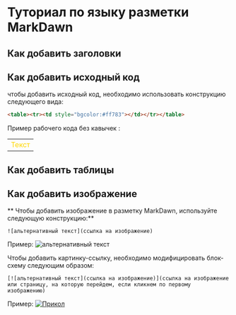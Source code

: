 # Туториал по языку разметки MarkDawn

## Как добавить заголовки

## Как добавить исходный код

чтобы добавить исходный код, необходимо использовать конструкцию следующего вида:
```html
<table><tr><td style="bgcolor:#ff783"></td></tr></table>
```
Пример рабочего кода без кавычек :
<table><tr><td style="color:#FFD700">Текст</td></tr></table>

## Как добавить таблицы

## Как добавить изображение

** Чтобы добавить изображение в разметку MarkDawn, используйте следующую конструкцию:**
```
![альтернативный текст](ссылка на изображение)
```
Пример:
![альтернативный текст](https://i.pinimg.com/736x/c5/6b/2f/c56b2f4c9309457ee52b4278b0792bda--dandelion-wine-my-childhood.jpg)

Чтобы добавить картинку-ссылку, необходимо модифицировать блок-схему следующим образом:

```
[![альтернативный текст](ссылка на изображение)](ссылка на изображение или страницу, на которую перейдем, если кликнем по первому изображению)
```

Пример:
[![Прикол](https://i.ytimg.com/vi/P5e7TRv7JRE/maxresdefault.jpg)](https://www.youtube.com/watch?v=dQw4w9WgXcQ)